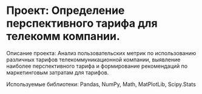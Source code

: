 # Проект: Определение перспективного тарифа для телекомм компании.

Описание проекта: Анализ пользовательских метрик по использованию различных тарифов телекоммуникационной компании, выявление наиболее перспективного тарифа и формирование рекомендаций по маркетинговым затратам для тарифов.

Используемые библиотеки: Pandas, NumPy, Math, MatPlotLib, Scipy.Stats
